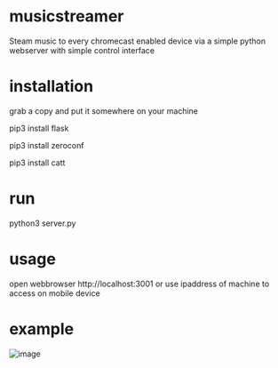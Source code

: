 # musicstreamer

Steam music to every chromecast enabled device via a simple python webserver with simple control interface

# installation

grab a copy and put it somewhere on your machine


pip3 install flask

pip3 install zeroconf

pip3 install catt

# run

python3 server.py

# usage

open webbrowser http://localhost:3001 or use ipaddress of machine to access on mobile device

# example

![image](https://github.com/user-attachments/assets/6bf0b0d2-d03e-4160-b14c-3a90031cd539)



